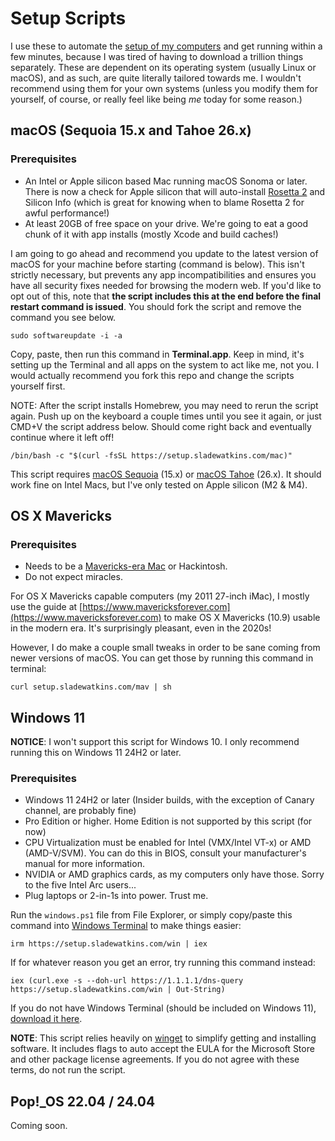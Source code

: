 # Setup Scripts
I use these to automate the [setup of my computers](https://setup.sladewatkins.com/about) and get running within a few minutes, because I was tired of having to download a trillion things separately. These are dependent on its operating system (usually Linux or macOS), and as such, are quite literally tailored towards me. I wouldn't recommend using them for your own systems (unless you modify them for yourself, of course, or really feel like being *me* today for some reason.)

## macOS (Sequoia 15.x and Tahoe 26.x)

### Prerequisites 
- An Intel or Apple silicon based Mac running macOS Sonoma or later. There is now a check for Apple silicon that will auto-install [Rosetta 2](https://developer.apple.com/documentation/apple-silicon/about-the-rosetta-translation-environment) and Silicon Info (which is great for knowing when to blame Rosetta 2 for awful performance!)
- At least 20GB of free space on your drive. We're going to eat a good chunk of it with app installs (mostly Xcode and build caches!)

I am going to go ahead and recommend you update to the latest version of macOS for your machine before starting (command is below). This isn't strictly necessary, but prevents any app incompatibilities and ensures you have all security fixes needed for browsing the modern web. If you'd like to opt out of this, note that **the script includes this at the end before the final restart command is issued**. You should fork the script and remove the command you see below.

```
sudo softwareupdate -i -a
```

Copy, paste, then run this command in **Terminal.app**. Keep in mind, it's setting up the Terminal and all apps on the system to act like me, not you. I would actually recommend you fork this repo and change the scripts yourself first.

NOTE: After the script installs Homebrew, you may need to rerun the script again. Push up on the keyboard a couple times until you see it again, or just CMD+V the script address below. Should come right back and eventually continue where it left off!

```
/bin/bash -c "$(curl -fsSL https://setup.sladewatkins.com/mac)"
```

This script requires [macOS Sequoia](https://apps.apple.com/us/app/macos-sonoma/id6450717509?mt=12) (15.x) or [macOS Tahoe](https://support.apple.com/en-us/102662) (26.x). It should work fine on Intel Macs, but I've only tested on Apple silicon (M2 & M4).

## OS X Mavericks

### Prerequisites 
- Needs to be a [Mavericks-era Mac](https://support.apple.com/en-us/112560) or Hackintosh.
- Do not expect miracles.

For OS X Mavericks capable computers (my 2011 27-inch iMac), I mostly use the guide at [https://www.mavericksforever.com](https://www.mavericksforever.com) to make OS X Mavericks (10.9) usable in the modern era. It's surprisingly pleasant, even in the 2020s!

However, I do make a couple small tweaks in order to be sane coming from newer versions of macOS. You can get those by running this command in terminal:

```
curl setup.sladewatkins.com/mav | sh
```


## Windows 11
**NOTICE**: I won't support this script for Windows 10. I only recommend running this on Windows 11 24H2 or later.

### Prerequisites
- Windows 11 24H2 or later (Insider builds, with the exception of Canary channel, are probably fine)
- Pro Edition or higher. Home Edition is not supported by this script (for now)
- CPU Virtualization must be enabled for Intel (VMX/Intel VT-x) or AMD (AMD-V/SVM). You can do this in BIOS, consult your manufacturer's manual for more information.
- NVIDIA or AMD graphics cards, as my computers only have those. Sorry to the five Intel Arc users...
- Plug laptops or 2-in-1s into power. Trust me.

Run the ``windows.ps1`` file from File Explorer, or simply copy/paste this command into [Windows Terminal](https://github.com/microsoft/terminal) to make things easier:


```
irm https://setup.sladewatkins.com/win | iex
```

If for whatever reason you get an error, try running this command instead:

```
iex (curl.exe -s --doh-url https://1.1.1.1/dns-query https://setup.sladewatkins.com/win | Out-String)
```

If you do not have Windows Terminal (should be included on Windows 11), [download it here](https://github.com/microsoft/terminal/releases).

**NOTE**: This script relies heavily on [winget](https://learn.microsoft.com/en-us/windows/package-manager/winget/) to simplify getting and installing software. It includes flags to auto accept the EULA for the Microsoft Store and other package license agreements. If you do not agree with these terms, do not run the script.

## Pop!_OS 22.04 / 24.04
Coming soon.
